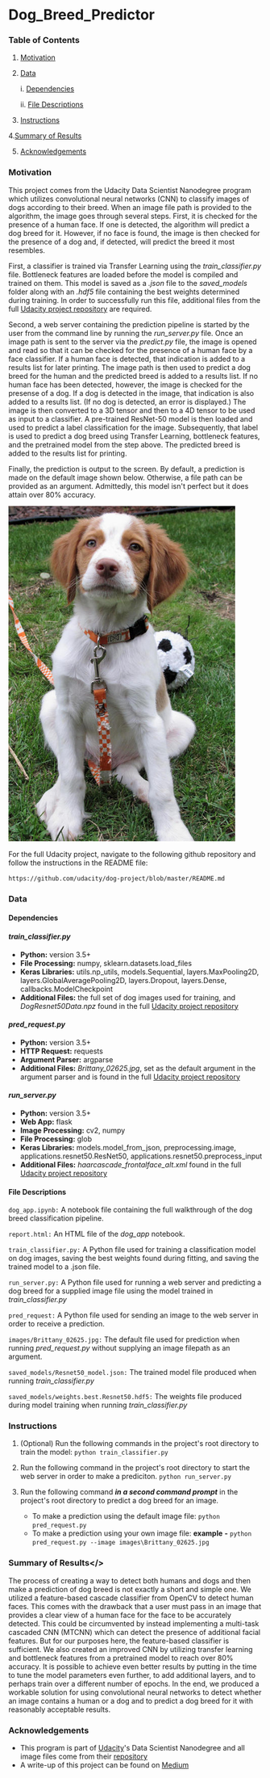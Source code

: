 # Dog_Breed_Predictor
[//]: # (Image References)

[image1]: /images/Brittany_02625.jpg "Default Image"

### Table of Contents
1. [Motivation](#motivation)

2. [Data](#data)

    i. [Dependencies](#dependencies)
        
    ii. [File Descriptions](#files)
        
3. [Instructions](#instructions)

4.[Summary of Results](#summary)

5. [Acknowledgements](#acknowledgements)


### Motivation <a name="motivation"></a>

This project comes from the Udacity Data Scientist Nanodegree program which utilizes convolutional neural networks (CNN) to classify images of dogs according to their breed. When an image file path is provided to the algorithm, the image goes through several steps. First, it is checked for the presence of a human face. If one is detected, the algorithm will predict a dog breed for it. However, if no face is found, the image is then checked for the presence of a dog and, if detected, will predict the breed it most resembles.

First, a classifier is trained via Transfer Learning using the *train_classifier.py* file. Bottleneck features are loaded before the model is compiled and trained on them. This model is saved as a *.json* file to the *saved_models* folder along with an *.hdf5* file containing the best weights determined during training. In order to successfully run this file, additional files from the full [Udacity project repository](https://github.com/udacity/dog-project/) are required.

Second, a web server containing the prediction pipeline is started by the user from the command line by running the *run_server.py* file. Once an image path is sent to the server via the *predict.py* file, the image is opened and read so that it can be checked for the presence of a human face by a face classifier. If a human face is detected, that indication is added to a results list for later printing. The image path is then used to predict a dog breed for the human and the predicted breed is added to a results list. If no human face has been detected, however, the image is checked for the presense of a dog. If a dog is detected in the image, that indication is also added to a results list. (If no dog is detected, an error is displayed.) The image is then converted to a 3D tensor and then to a 4D tensor to be used as input to a classifier. A pre-trained ResNet-50 model is then loaded and used to predict a label classification for the image. Subsequently, that label is used to predict a dog breed using Transfer Learning, bottleneck features, and the pretrained model from the step above. The predicted breed is added to the results list for printing.

Finally, the prediction is output to the screen. By default, a prediction is made on the default image shown below. Otherwise, a file path can be provided as an argument. Admittedly, this model isn't perfect but it does attain over 80% accuracy.

![Default Image][image1]

For the full Udacity project, navigate to the following github repository and follow the instructions in the README file:
```	
https://github.com/udacity/dog-project/blob/master/README.md
```
### Data <a name="data"></a>

#### Dependencies <a name="dependencies"></a>
  #### *train_classifier.py*
  * **Python:** version 3.5+
  * **File Processing:** numpy, sklearn.datasets.load_files
  * **Keras Libraries:** utils.np_utils, models.Sequential, layers.MaxPooling2D, layers.GlobalAveragePooling2D, layers.Dropout, layers.Dense, callbacks.ModelCheckpoint
  * **Additional Files:** the full set of dog images used for training, and *DogResnet50Data.npz* found in the full [Udacity project repository](https://github.com/udacity/dog-project/)

#### *pred_request.py*
  * **Python:** version 3.5+
  * **HTTP Request:** requests
  * **Argument Parser:** argparse
  * **Additional Files:** *Brittany_02625.jpg*, set as the default argument in the argument parser and is found in the full [Udacity project repository](https://github.com/udacity/dog-project/)

#### *run_server.py*
  * **Python:** version 3.5+
  * **Web App:** flask
  * **Image Processing:** cv2, numpy
  * **File Processing:** glob
  * **Keras Libraries:** models.model_from_json, preprocessing.image, applications.resnet50.ResNet50, applications.resnet50.preprocess_input
  * **Additional Files:** *haarcascade_frontalface_alt.xml* found in the full [Udacity project repository](https://github.com/udacity/dog-project/)


#### File Descriptions <a name="files"></a>
`dog_app.ipynb:` A notebook file containing the full walkthrough of the dog breed classification pipeline.

`report.html:` An HTML file of the *dog_app* notebook.

`train_classifier.py:` A Python file used for training a classification model on dog images, saving the best weights found during fitting, and saving the trained model to a .json file.

`run_server.py:` A Python file used for running a web server and predicting a dog breed for a supplied image file using the model trained in *train_classifier.py*

`pred_request:` A Python file used for sending an image to the web server in order to receive a prediction.

`images/Brittany_02625.jpg:` The default file used for prediction when running *pred_request.py* without supplying an image filepath as an argument.

`saved_models/Resnet50_model.json:` The trained model file produced when running *train_classifier.py*

`saved_models/weights.best.Resnet50.hdf5:` The weights file produced during model training when running *train_classifier.py*


### Instructions <a name="instructions"></a>
1. (Optional) Run the following commands in the project's root directory to train the model: 
	`python train_classifier.py`

2. Run the following command in the project's root directory to start the web server in order to make a prediciton.
	`python run_server.py`

3. Run the following command ***in a second command prompt*** in the project's root directory to predict a dog breed for an image.
	- To make a prediction using the default image file: 
		`python pred_request.py`
	- To make a prediction using your own image file: 
		**example** **-** `python pred_request.py --image images\Brittany_02625.jpg`
		

### Summary of Results<a name="summary"></>
The process of creating a way to detect both humans and dogs and then make a prediction of dog breed is not exactly a short and simple one. We utilized a feature-based cascade classifier from OpenCV to detect human faces. This comes with the drawback that a user must pass in an image that provides a clear view of a human face for the face to be accurately detected. This could be circumvented by instead implementing a multi-task cascaded CNN (MTCNN) which can detect the presence of additional facial features. But for our purposes here, the feature-based classifier is sufficient.
We also created an improved CNN by utilizing transfer learning and bottleneck features from a pretrained model to reach over 80% accuracy. It is possible to achieve even better results by putting in the time to tune the model parameters even further, to add additional layers, and to perhaps train over a different number of epochs.
In the end, we produced a workable solution for using convolutional neural networks to detect whether an image contains a human or a dog and to predict a dog breed for it with reasonably acceptable results.

### Acknowledgements<a name="acknowledgements"></a>
* This program is part of [Udacity](https://www.udacity.com/)'s Data Scientist Nanodegree and all image files come from their [repository](https://github.com/udacity/dog-project/)
* A write-up of this project can be found on [Medium](https://steveellingson.medium.com/do-you-look-like-your-dog-6937b7f71c0f) 
